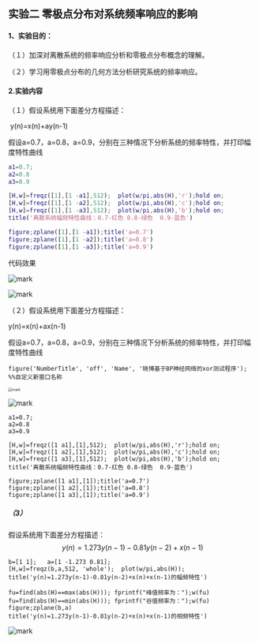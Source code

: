 ## 实验二 零极点分布对系统频率响应的影响

#### 1、实验目的：

（１）加深对离散系统的频率响应分析和零极点分布概念的理解。

（２）学习用零极点分布的几何方法分析研究系统的频率响应。

#### 2.实验内容

（１）假设系统用下面差分方程描述：

​				y(n)=x(n)+ay(n-1)

假设a=0.7，a=0.8，a=0.9，分别在三种情况下分析系统的频率特性，并打印幅度特性曲线



```matlab
a1=0.7; 
a2=0.8
a3=0.9

[H,w]=freqz([1],[1 -a1],512);  plot(w/pi,abs(H),'r');hold on; 
[H,w]=freqz([1],[1 -a2],512);  plot(w/pi,abs(H),'c');hold on; 
[H,w]=freqz([1],[1 -a3],512);  plot(w/pi,abs(H),'b');hold on; 
title('离散系统幅频特性曲线：0.7-红色 0.8-绿色  0.9-蓝色')

figure;zplane([1],[1 -a1]);title('a=0.7')
figure;zplane([1],[1 -a2]);title('a=0.8')
figure;zplane([1],[1 -a3]);title('a=0.9')
```

代码效果

![mark](http://mally.oss-cn-qingdao.aliyuncs.com/PicGo上传的图片/20201018/225203718.png)



![mark](http://mally.oss-cn-qingdao.aliyuncs.com/PicGo上传的图片/20201018/230142931.png)

（２）假设系统用下面差分方程描述：

y(n)=x(n)+ax(n-1)

假设a=0.7，a=0.8，a=0.9，分别在三种情况下分析系统的频率特性，并打印幅度特性曲线

```
figure('NumberTitle', 'off', 'Name', '晓博基于BP神经网络的xor测试程序');  %%自定义新窗口名称
```

<img src="http://mally.oss-cn-qingdao.aliyuncs.com/PicGo上传的图片/20201018/230533579.png" alt="mark" style="zoom:50%;" />

![mark](http://mally.oss-cn-qingdao.aliyuncs.com/PicGo上传的图片/20201018/230718727.png)

```
a1=0.7; 
a2=0.8
a3=0.9

[H,w]=freqz([1 a1],[1],512);  plot(w/pi,abs(H),'r');hold on; 
[H,w]=freqz([1 a2],[1],512);  plot(w/pi,abs(H),'c');hold on; 
[H,w]=freqz([1 a3],[1],512);  plot(w/pi,abs(H),'b');hold on; 
title('离散系统幅频特性曲线：0.7-红色 0.8-绿色  0.9-蓝色')

figure;zplane([1 a1],[1]);title('a=0.7')
figure;zplane([1 a2],[1]);title('a=0.8')
figure;zplane([1 a3],[1]);title('a=0.9')
```

##### （3）

假设系统用下面差分方程描述：
$$
y(n)=1.273y(n-1)-0.81y(n-2)+x(n-1)
$$

```
b=[1 1];   a=[1 -1.273 0.81]; 
[H,w]=freqz(b,a,512, 'whole');  plot(w/pi,abs(H));
title('y(n)=1.273y(n-1)-0.81y(n-2)+x(n)+x(n-1)的幅频特性')

fu=find(abs(H)==max(abs(H))); fprintf("峰值频率为：");w(fu)
fu=find(abs(H)==min(abs(H))); fprintf("谷值频率为：");w(fu)
figure;zplane(b,a)
title('y(n)=1.273y(n-1)-0.81y(n-2)+x(n)+x(n-1)的相频特性')
```

![mark](http://mally.oss-cn-qingdao.aliyuncs.com/PicGo上传的图片/20201019/081138036.png)